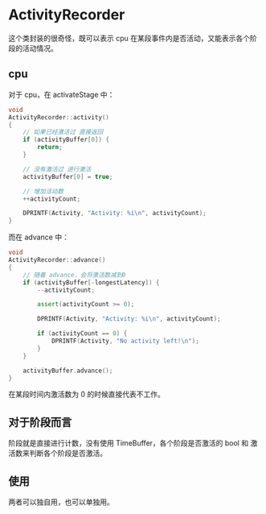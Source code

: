 # ActivityRecorder

这个类封装的很奇怪，既可以表示 cpu 在某段事件内是否活动，又能表示各个阶段的活动情况。

## cpu

对于 cpu，在 activateStage 中：

```cpp
void
ActivityRecorder::activity()
{
    // 如果已经激活过 直接返回
    if (activityBuffer[0]) {
        return;
    }

    // 没有激活过 进行激活
    activityBuffer[0] = true;

    // 增加活动数
    ++activityCount;

    DPRINTF(Activity, "Activity: %i\n", activityCount);
}
```

而在 advance 中：

```cpp
void
ActivityRecorder::advance()
{ 
    // 随着 advance，会将激活数减到0
    if (activityBuffer[-longestLatency]) {
        --activityCount;

        assert(activityCount >= 0);

        DPRINTF(Activity, "Activity: %i\n", activityCount);

        if (activityCount == 0) {
            DPRINTF(Activity, "No activity left!\n");
        }
    }

    activityBuffer.advance();
}
```

在某段时间内激活数为 0 的时候直接代表不工作。

## 对于阶段而言

阶段就是直接进行计数，没有使用 TimeBuffer，各个阶段是否激活的 bool 和 激活数来判断各个阶段是否激活。

## 使用

两者可以独自用，也可以单独用。

